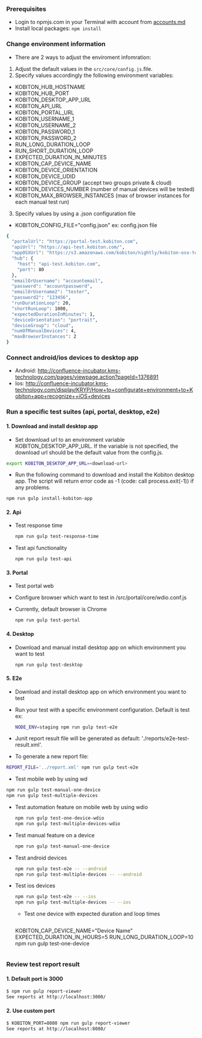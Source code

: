
### Prerequisites
 * Login to npmjs.com in your Terminal with account from [accounts.md](https://github.com/kobiton/docs/blob/master/team/accounts.md)
 * Install local packages:  `npm install`

### Change environment information
 * There are 2 ways to adjust the enviroment infomration:
  1. Adjust the default values in the `src/core/config.js`.file.
  2. Specify values accordingly the following environment variables:
  * KOBITON_HUB_HOSTNAME
  * KOBITON_HUB_PORT
  * KOBITON_DESKTOP_APP_URL
  * KOBITON_API_URL
  * KOBITON_PORTAL_URL
  * KOBITON_USERNAME_1
  * KOBITON_USERNAME_2
  * KOBITON_PASSWORD_1
  * KOBITON_PASSWORD_2
  * RUN_LONG_DURATION_LOOP
  * RUN_SHORT_DURATION_LOOP
  * EXPECTED_DURATION_IN_MINUTES
  * KOBITON_CAP_DEVICE_NAME
  * KOBITON_DEVICE_ORIENTATION
  * KOBITON_DEVICE_UDID
  * KOBITON_DEVICE_GROUP (accept two groups private & cloud)
  * KOBITON_DEVICES_NUMBER (number of manual devices will be tested)
  * KOBITON_MAX_BROWSER_INSTANCES (max of browser instances for each manual test run)
  3. Specify values by using a .json configuration file
  * KOBITON_CONFIG_FILE="config.json"
  ex: config.json file

  ```bash
  {
    "portalUrl": "https://portal-test.kobiton.com",
    "apiUrl": "https://api-test.kobiton.com/",
    "appOSXUrl": "https://s3.amazonaws.com/kobiton/nightly/kobiton-osx-test.dmg",
    "hub": {
      "host": "api-test.kobiton.com",
      "port": 80
    },
    "emailOrUsername": "accountemail",
    "password": "accountpassword",
    "emailOrUsername2": "tester",
    "password2": "123456",
    "runDurationLoop": 20,
    "shortRunLoop": 1000,
    "expectedDurationInMinutes": 1,
    "deviceOrientation": "portrait",
    "deviceGroup": "cloud",
    "numOfManualDevices": 4,
    "maxBrowserInstances": 2
  }
  ```

### Connect android/ios devices to desktop app
 * Android: http://confluence-incubator.kms-technology.com/pages/viewpage.action?pageId=1376891
 * Ios: http://confluence-incubator.kms-technology.com/display/KRYP/How+to+configurate+environment+to+Kobiton+app+recognize++iOS+devices

### Run a specific test suites (api, portal, desktop, e2e)
#### 1. Download and install desktop app
 * Set download url to an environment variable KOBITON_DESKTOP_APP_URL. If the variable is not specified, the download url should be the default value from the config.js.

 ```bash
 export KOBITON_DESKTOP_APP_URL=<download-url>
 ```
 * Run the following command to download and install the Kobiton desktop app. The script will  return error code as -1 (code: call process.exit(-1)) if any problems.

 ```bash
 npm run gulp install-kobiton-app
 ```

#### 2. Api
 * Test response time

   ```bash
   npm run gulp test-response-time
   ```
 * Test api functionality

   ```bash
   npm run gulp test-api
   ```

#### 3. Portal
 * Test portal web
 * Configure browser which want to test in /src/portal/core/wdio.conf.js
 * Currently, default browser is Chrome

   ```bash
   npm run gulp test-portal
   ```

#### 4. Desktop
 * Download and manual install desktop app on which environment you want to test

   ```bash
   npm run gulp test-desktop
   ```

#### 5. E2e
 * Download and install desktop app on which environment you want to test
 * Run your test with a specific environment configuration. Default is test ex:

   ```bash
   NODE_ENV=staging npm run gulp test-e2e
   ```
 * Junit report result file will be generated as default: './reports/e2e-test-result.xml'.
 * To generate a new report file:

  ```bash
  REPORT_FILE='../report.xml' npm run gulp test-e2e
  ```
 * Test mobile web by using wd

 ```bash
 npm run gulp test-manual-one-device
 npm run gulp test-multiple-devices
 ```
 * Test automation feature on mobile web by using wdio

   ```bash
   npm run gulp test-one-device-wdio
   npm run gulp test-multiple-devices-wdio
   ```

* Test manual feature on a device

   ```bash
   npm run gulp test-manual-one-device
   ```

* Test android devices

  ```bash
  npm run gulp test-e2e -- --android
  npm run gulp test-multiple-devices -- --android
  ```

* Test ios devices

  ```bash
  npm run gulp test-e2e -- --ios
  npm run gulp test-multiple-devices -- --ios
  ```

  * Test one device with expected duration and loop times

    ```bash
  KOBITON_CAP_DEVICE_NAME="Device Name"  EXPECTED_DURATION_IN_HOURS=5 RUN_LONG_DURATION_LOOP=10 npm run gulp test-one-device
    ```

### Review test report result
#### 1. Default port is 3000

  ```bash
  $ npm run gulp report-viewer
  See reports at http://localhost:3000/
  ```

#### 2. Use custom port

  ```bash
  $ KOBITON_PORT=8080 npm run gulp report-viewer
  See reports at http://localhost:8080/
  ```

